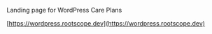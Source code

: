 Landing page for WordPress Care Plans

[https://wordpress.rootscope.dev](https://wordpress.rootscope.dev)
